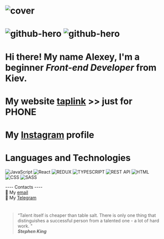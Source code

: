 # ![cover](https://github.com/websharkdev/websharkdev/blob/main/Frame%201.png?raw=true)
# ![github-hero](https://github-readme-stats.vercel.app/api?username=websharkdev&show_icons=true&theme=graywhite) ![github-hero](https://github-readme-streak-stats.herokuapp.com/?user=websharkdev&theme=graywhite)
# Hi there! My name Alexey, I'm a beginner *Front-end Developer* from Kiev.
# My website [taplink](http://www.webshark.design/) >> just for PHONE
# My [Instagram](https://www.instagram.com/webshark.dev/) profile
# Languages and Technologies
![JavaScript](https://camo.githubusercontent.com/f5a4977b3c10ea6a3ef87a3c51e61a1c201a895c99a6c9c74a9d3efe508cd8bb/68747470733a2f2f696d672e736869656c64732e696f2f62616467652f2d4a6176615363726970742d3039303930393f7374796c653d666f722d7468652d6261646765266c6f676f3d4a617661536372697074)
![React](https://camo.githubusercontent.com/3fdfe4bbd316e7b1faff3c5e68c49a9eb345536c6629208d1838ab3b5226c95f/68747470733a2f2f696d672e736869656c64732e696f2f62616467652f2d52656163744a732d3039303930393f7374796c653d666f722d7468652d6261646765266c6f676f3d5265616374)
![REDUX](https://camo.githubusercontent.com/9f26f7e3ea9c5376fd255ee200fd783e4286ddf774a02c98a32edd96ef8c0859/68747470733a2f2f696d672e736869656c64732e696f2f62616467652f2d52656475782d3039303930393f7374796c653d666f722d7468652d6261646765266c6f676f3d5265647578)
![TYPESCRIPT](https://camo.githubusercontent.com/def5d6350e4f795ec1907b661fcfb9812c5ef776704854463af2f775ec49b2f4/68747470733a2f2f696d672e736869656c64732e696f2f62616467652f2d547970655363726970742d3039303930393f7374796c653d666f722d7468652d6261646765266c6f676f3d54797065536372697074)
![REST API](https://camo.githubusercontent.com/d5488fa238ffa68e4e048ce66c15c51e6c74cded0ea57a974faac87f82c9da52/68747470733a2f2f696d672e736869656c64732e696f2f62616467652f2d524553542532304150492d3039303930393f7374796c653d666f722d7468652d6261646765)
![HTML](https://camo.githubusercontent.com/7ee985b72550da31d0ba91bf068f433f761dba9f90efe8f8102ffd851ce5e166/68747470733a2f2f696d672e736869656c64732e696f2f62616467652f2d48544d4c2d3039303930393f7374796c653d666f722d7468652d6261646765266c6f676f3d68746d6c35)
![CSS](https://camo.githubusercontent.com/16c50c96d49a2263de9fc316615341af0ef1aeae5dd7753638c0b5d4f815d14c/68747470733a2f2f696d672e736869656c64732e696f2f62616467652f2d4353532d3039303930393f7374796c653d666f722d7468652d6261646765266c6f676f3d63737333)
![SASS](https://img.shields.io/badge/SASS-ffffff?style=for-the-badge&logo=sass)
 <br/>

---- Contacts ---- 
 <br/>
🧐 My [email](mailto:alex.bortnitskiy@gmail.com) <br/>
🧐 My [Telegram](t.me/allexis7)
#
> “Talent itself is cheaper than table salt. There is only one thing that distinguishes a successful person from a talented one - a lot of hard work. " <br/>
> ***Stephen King***
